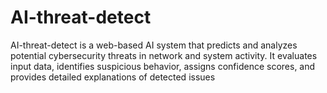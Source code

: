 # AI-threat-detect
AI-threat-detect is a web-based AI system that predicts and analyzes potential cybersecurity threats in network and system activity. It evaluates input data, identifies suspicious behavior, assigns confidence scores, and provides detailed explanations of detected issues
